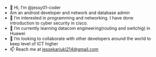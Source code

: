 - 👋 Hi, I’m @jessy01-coder
- Am an android developer and network  and database admin
- 👀 I’m interested in programming and networking. I have done introduction to cyber security in cisco.
- 🌱 I’m currently learning datacom engineering(routing and switchig) in Huawei
- 💞️ I’m looking to collaborate with other developers around the world to keep level of ICT higher
- 📫 Reach me at jessekariuki214@gmail.com

<!---
jessy01-coder/jessy01-coder is a ✨ special ✨ repository because its `README.md` (this file) appears on your GitHub profile.
You can click the Preview link to take a look at your changes.
--->
